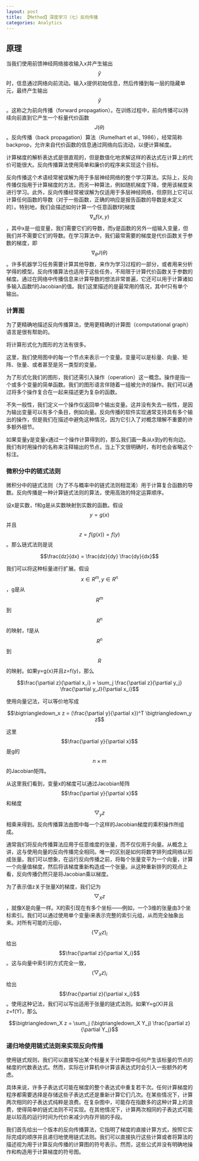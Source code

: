 ```yaml
---
layout: post
title: 【Method】深度学习（七）反向传播
categories: Analytics
---
```


## 原理

当我们使用前馈神经网络接收输入x并产生输出$$\hat{y}$$时，信息通过网络向前流动。输入x提供初始信息，然后传播到每一层的隐藏单元，最终产生输出$$\hat{y}$$。这称之为前向传播（forward propagation）。在训练过程中，前向传播可以持续向前直到它产生一个标量代价函数$$J(\theta)$$。反向传播（back propagation）算法（Rumelhart et al., 1986），经常简称backprop，允许来自代价函数的信息通过网络向后流动，以便计算梯度。

计算梯度的解析表达式是很直观的，但是数值化地求解这样的表达式在计算上的代价可能很大。反向传播算法使用简单和廉价的程序来实现这个目标。

反向传播这个术语经常被误解为用于多层神经网络的整个学习算法。实际上，反向传播仅指用于计算梯度的方法，而另一种算法，例如随机梯度下降，使用该梯度来进行学习。此外，反向传播经常被误解为仅适用于多层神经网络，但原则上它可以计算任何函数的导数（对于一些函数，正确的响应是报告函数的导数是未定义的）。特别地，我们会描述如何计算一个任意函数f的梯度$$\nabla_x f(x,y)$$，其中x是一组变量，我们需要它们的导数，而y是函数的另外一组输入变量，但我们并不需要它们的导数。在学习算法中，我们最常需要的梯度是代价函数关于参数的梯度，即$$\nabla_\theta J(\theta)$$。许多机器学习任务需要计算其他导数，来作为学习过程的一部分，或者用来分析学得的模型。反向传播算法也适用于这些任务，不局限于计算代价函数关于参数的梯度。通过在网络中传播信息来计算导数的想法非常普遍，它还可以用于计算诸如多输入函数f的Jacobian的值。我们这里描述的是最常用的情况，其中f只有单个输出。

### 计算图

为了更精确地描述反向传播算法，使用更精确的计算图（computational graph）语言是很有帮助的。

将计算形式化为图形的方法有很多。

这里，我们使用图中的每一个节点来表示一个变量。变量可以是标量、向量、矩阵、张量、或者甚至是另一类型的变量。

为了形式化我们的图形，我们还需引入操作（operation）这一概念。操作是指一个或多个变量的简单函数。我们的图形语言伴随着一组被允许的操作。我们可以通过将多个操作复合在一起来描述更为复杂的函数。

不失一般性，我们定义一个操作仅返回单个输出变量。这并没有失去一般性，是因为输出变量可以有多个条目，例如向量。反向传播的软件实现通常支持具有多个输出的操作，但是我们在描述中避免这种情况，因为它引入了对概念理解不重要的许多额外细节。

如果变量y是变量x通过一个操作计算得到的，那么我们画一条从x到y的有向边。我们有时用操作的名称来注释输出的节点，当上下文很明确时，有时也会省略这个标注。

### 微积分中的链式法则

微积分中的链式法则（为了不与概率中的链式法则相混淆）用于计算复合函数的导数。反向传播是一种计算链式法则的算法，使用高效的特定运算顺序。

设x是实数，f和g是从实数映射到实数的函数。假设$$y = g(x)$$并且$$z = f(g(x)) = f(y)$$。那么链式法则是说

$$\frac{dz}{dx} = \frac{dz}{dy} \frac{dy}{dx}$$

我们可以将这种标量进行扩展。假设$$x \in R^m, y \in R^n$$，g是从$$R^m$$到$$R^n$$的映射，f是从$$R^n$$到$$R$$的映射。如果y=g(x)并且z=f(y)，那么

$$\frac{\partial z}{\partial x_i} = \sum_j \frac{\partial z}{\partial y_j} \frac{\partial y_J}{\partial x_i}$$

使用向量记法，可以等价地写成

$$\bigtriangledown_x z = (\frac{\partial y}{\partial x})^T \bigtriangledown_y z$$

这里$$\frac{\partial y}{\partial x}$$是g的$$n \times m$$的Jacobian矩阵。

从这里我们看到，变量x的梯度可以通过Jacobian矩阵$$\frac{\partial y}{\partial x}$$和梯度$$\bigtriangledown_y z$$相乘来得到。反向传播算法由图中每一个这样的Jacobian梯度的乘积操作所组成。

通常我们将反向传播算法应用于任意维度的张量，而不仅仅用于向量。从概念上讲，这与使用向量的反向传播完全相同。唯一的区别是如何将数字排列成网络以形成张量。我们可以想象，在运行反向传播之前，将每个张量变平为一个向量，计算一个向量值梯度，然后将该梯度重新构造成一个张量。从这种重新排列的观点上看，反向传播仍然只是将Jacobian乘以梯度。

为了表示值z关于张量X的梯度，我们记为$$\bigtriangledown_X z$$，就像X是向量一样。X的索引现在有多个坐标——例如，一个3维的张量由3个坐标索引。我们可以通过使用单个变量i来表示完整的索引元组，从而完全抽象出来。对所有可能的元组i，$$(\bigtriangledown_X z)_i$$给出$$\frac{\partial z}{\partial X_i}$$。这与向量中索引的方式完全一致，$$(\bigtriangledown_x z)_i$$给出$$\frac{\partial z}{\partial x_i}$$。使用这种记法，我们可以写出适用于张量的链式法则。如果Y=g(X)并且z=f(Y)，那么

$$\bigtriangledown_X z = \sum_j (\bigtriangledown_X Y_j) \frac{\partial z}{\partial Y_j}$$

### 递归地使用链式法则来实现反向传播

使用链式规则，我们可以直接写出某个标量关于计算图中任何产生该标量的节点的梯度的代数表达式。然而，实际在计算机中计算该表达式时会引入一些额外的考虑。

具体来说，许多子表达式可能在梯度的整个表达式中重复若干次。任何计算梯度的程序都需要选择是存储这些子表达式还是重新计算它们几次。在某些情况下，计算两次相同的子表达式纯粹是浪费。在复杂图中，可能存在指数多的这种计算上的浪费，使得简单的链式法则不可实现。在其他情况下，计算两次相同的子表达式可能是以较高的运行时间为代价来减少内存开销的手段。

我们首先给出一个版本的反向传播算法，它指明了梯度的直接计算方式，按照它实际完成的顺序并且递归地使用链式法则。我们可以直接执行这些计算或者将算法的描述视为用于计算反向传播的计算图的符号表示。然而，这些公式并没有明确地操作和构造用于计算梯度的符号图。


